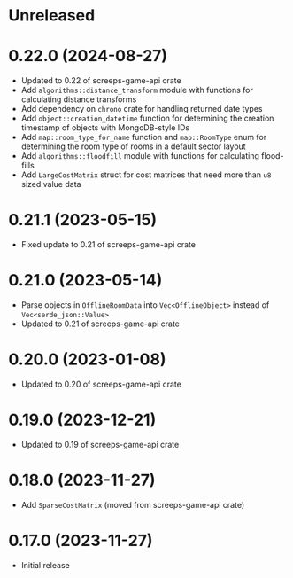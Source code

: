 Unreleased
==========

0.22.0 (2024-08-27)
===================

- Updated to 0.22 of screeps-game-api crate
- Add `algorithms::distance_transform` module with functions for calculating distance transforms
- Add dependency on `chrono` crate for handling returned date types
- Add `object::creation_datetime` function for determining the creation timestamp of objects
  with MongoDB-style IDs
- Add `map::room_type_for_name` function and `map::RoomType` enum for determining the room type
  of rooms in a default sector layout
- Add `algorithms::floodfill` module with functions for calculating flood-fills
- Add `LargeCostMatrix` struct for cost matrices that need more than `u8` sized value data

0.21.1 (2023-05-15)
===================

- Fixed update to 0.21 of screeps-game-api crate

0.21.0 (2023-05-14)
===================

- Parse objects in `OfflineRoomData` into `Vec<OfflineObject>` instead of `Vec<serde_json::Value>`
- Updated to 0.21 of screeps-game-api crate

0.20.0 (2023-01-08)
===================

- Updated to 0.20 of screeps-game-api crate

0.19.0 (2023-12-21)
===================

- Updated to 0.19 of screeps-game-api crate

0.18.0 (2023-11-27)
===================

- Add `SparseCostMatrix` (moved from screeps-game-api crate)

0.17.0 (2023-11-27)
===================

- Initial release
